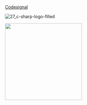 
<a href="https://codesignal.com/">Codesignal</a>


![27_c-sharp-logo-filled](https://user-images.githubusercontent.com/38188753/48023011-15901000-e156-11e8-9c5c-f4554aa1e873.png)

<img style="-webkit-user-select: none;cursor: zoom-in;" src="https://user-images.githubusercontent.com/38188753/48025490-06609080-e15d-11e8-823f-ff2b3324dc76.png" width="251" height="251">

